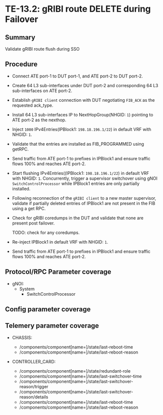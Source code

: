 # TE-13.2: gRIBI route DELETE during Failover 

## Summary

Validate gRIBI route flush during SSO

## Procedure

*   Connect ATE port-1 to DUT port-1, and ATE port-2 to DUT port-2.

*   Create 64 L3 sub-interfaces under DUT port-2 and corresponding 64 L3 sub-interfaces on ATE port-2.

*   Establish `gRIBI client` connection with DUT negotiating `FIB_ACK` as the requested ack_type.

*   Install 64 L3 sub-interfaces IP to NextHopGroup(NHGID: `1`) pointing to ATE port-2 as the nexthop.

*   Inject `1000` IPv4Entries(IPBlock1: `198.18.196.1/22`) in default VRF with NHGID: `1`.

*   Validate that the entries are installed as FIB_PROGRAMMED using getRPC.

*   Send traffic from ATE port-1 to prefixes in IPBlock1 and ensure traffic flows 100% and reaches ATE port-2.

*   Start flushing  IPv4Entries((IPBlock1: `198.18.196.1/22`) in default VRF with NHGID: `1`. Concurrently, trigger a supervisor switchover using gNOI `SwitchControlProcessor`  while IPBlock1 entries are only partially installed.

*   Following reconnection of the `gRIBI client` to a new master supervisor, validate if partially deleted entries of IPBlock1  are not present in the FIB using a get RPC.

*   Check for gRIBI coredumps in the DUT and validate that none are present post failover.

    TODO: check for any coredumps.

*   Re-inject IPBlock1 in default VRF with NHGID: `1`.

*   Send traffic from ATE port-1 to prefixes in IPBlock1 and ensure traffic flows 100% and reaches ATE port-2.

## Protocol/RPC Parameter coverage

*   gNOI:
    *   System
        *   SwitchControlProcessor

## Config parameter coverage

## Telemery parameter coverage

*   CHASSIS:

    *   /components/component[name=<chassis>]/state/last-reboot-time
    *   /components/component[name=<chassis>]/state/last-reboot-reason

*   CONTROLLER_CARD:

    *   /components/component[name=<supervisor>]/state/redundant-role
    *   /components/component[name=<supervisor>]/state/last-switchover-time
    *   /components/component[name=<supervisor>]/state/last-switchover-reason/trigger
    *   /components/component[name=<supervisor>]/state/last-switchover-reason/details
    *   /components/component[name=<supervisor>]/state/last-reboot-time
    *   /components/component[name=<supervisor>]/state/last-reboot-reason
